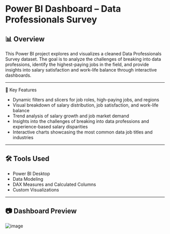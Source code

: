# Power BI Dashboard – Data Professionals Survey

## 📊 Overview
This Power BI project explores and visualizes a cleaned Data Professionals Survey dataset. The goal is to analyze the challenges of breaking into data professions, identify the highest-paying jobs in the field, and provide insights into salary satisfaction and work-life balance through interactive dashboards.

---

🧠 Key Features
- Dynamic filters and slicers for job roles, high-paying jobs, and regions
- Visual breakdown of salary distribution, job satisfaction, and work-life balance
- Trend analysis of salary growth and job market demand
- Insights into the challenges of breaking into data professions and experience-based salary disparities
- Interactive charts showcasing the most common data job titles and industries

---

## 🛠 Tools Used
- Power BI Desktop
- Data Modeling
- DAX Measures and Calculated Columns
- Custom Visualizations

---

## 📷 Dashboard Preview
![image](https://github.com/user-attachments/assets/5a48db94-ea7a-4d2d-89b2-9b1360ff52ec)

